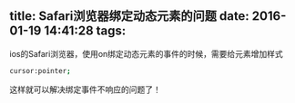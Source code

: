 title: Safari浏览器绑定动态元素的问题
date: 2016-01-19 14:41:28
tags:
---
ios的Safari浏览器，使用on绑定动态元素的事件的时候，需要给元素增加样式
``` bash
cursor:pointer;
```
这样就可以解决绑定事件不响应的问题了！